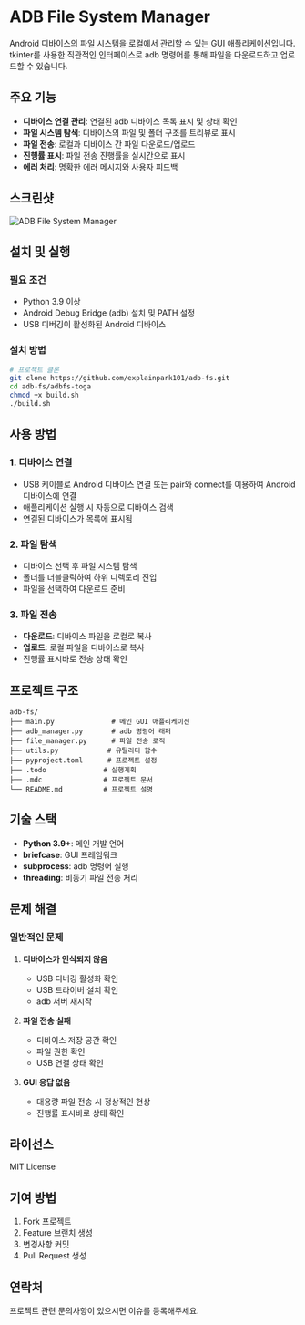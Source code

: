 # ADB File System Manager

Android 디바이스의 파일 시스템을 로컬에서 관리할 수 있는 GUI 애플리케이션입니다. tkinter를 사용한 직관적인 인터페이스로 adb 명령어를 통해 파일을 다운로드하고 업로드할 수 있습니다.

## 주요 기능

- **디바이스 연결 관리**: 연결된 adb 디바이스 목록 표시 및 상태 확인
- **파일 시스템 탐색**: 디바이스의 파일 및 폴더 구조를 트리뷰로 표시
- **파일 전송**: 로컬과 디바이스 간 파일 다운로드/업로드
- **진행률 표시**: 파일 전송 진행률을 실시간으로 표시
- **에러 처리**: 명확한 에러 메시지와 사용자 피드백

## 스크린샷

![ADB File System Manager](screenshot.png)

## 설치 및 실행

### 필요 조건

- Python 3.9 이상
- Android Debug Bridge (adb) 설치 및 PATH 설정
- USB 디버깅이 활성화된 Android 디바이스

### 설치 방법

```bash
# 프로젝트 클론
git clone https://github.com/explainpark101/adb-fs.git
cd adb-fs/adbfs-toga
chmod +x build.sh
./build.sh
```

## 사용 방법

### 1. 디바이스 연결
- USB 케이블로 Android 디바이스 연결 또는 pair와 connect를 이용하여 Android 디바이스에 연결
- 애플리케이션 실행 시 자동으로 디바이스 검색
- 연결된 디바이스가 목록에 표시됨

### 2. 파일 탐색
- 디바이스 선택 후 파일 시스템 탐색
- 폴더를 더블클릭하여 하위 디렉토리 진입
- 파일을 선택하여 다운로드 준비

### 3. 파일 전송
- **다운로드**: 디바이스 파일을 로컬로 복사
- **업로드**: 로컬 파일을 디바이스로 복사
- 진행률 표시바로 전송 상태 확인

## 프로젝트 구조

```
adb-fs/
├── main.py              # 메인 GUI 애플리케이션
├── adb_manager.py       # adb 명령어 래퍼
├── file_manager.py      # 파일 전송 로직
├── utils.py            # 유틸리티 함수
├── pyproject.toml      # 프로젝트 설정
├── .todo              # 실행계획
├── .mdc               # 프로젝트 문서
└── README.md          # 프로젝트 설명
```

## 기술 스택

- **Python 3.9+**: 메인 개발 언어
- **briefcase**: GUI 프레임워크 
- **subprocess**: adb 명령어 실행
- **threading**: 비동기 파일 전송 처리

## 문제 해결

### 일반적인 문제

1. **디바이스가 인식되지 않음**
   - USB 디버깅 활성화 확인
   - USB 드라이버 설치 확인
   - adb 서버 재시작

2. **파일 전송 실패**
   - 디바이스 저장 공간 확인
   - 파일 권한 확인
   - USB 연결 상태 확인

3. **GUI 응답 없음**
   - 대용량 파일 전송 시 정상적인 현상
   - 진행률 표시바로 상태 확인

## 라이선스

MIT License

## 기여 방법

1. Fork 프로젝트
2. Feature 브랜치 생성
3. 변경사항 커밋
4. Pull Request 생성

## 연락처

프로젝트 관련 문의사항이 있으시면 이슈를 등록해주세요.
